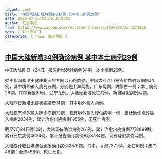 ```yaml
---
layout: post
title: "中国大陆新增34例确诊病例 其中本土病例29例"
date: 2020-07-25T03:30:25.070Z
author: 联合早报
from: https://www.zaobao.com/realtime/china/story20200725-1071865
tags: [ 联合早报 ]
categories: [ news, 联合早报 ]
---
```

<!--1595672520000-->
[中国大陆新增34例确诊病例 其中本土病例29例](https://www.zaobao.com/realtime/china/story20200725-1071865)
------

<div>
<p>中国大陆昨日（24日）报告新增确诊病例34例，本土病例29例。</p><p>据中国国家卫生健康委员会官网公布的数据，中国大陆昨日报告新增确诊病例34例，其中境外输入病例五例，分别是上海两例，广东两例，内蒙古一例；本土病例29例，其中新疆20例，辽宁九例。大陆无新增死亡病例，新增疑似病例两例。</p><p>大陆昨日新增无症状感染者74例，其中境外输入两例。</p><section id="imu"><div id="dfp-ad-imu1-wrapper" class="dfp-tag-wrapper"><div id="dfp-ad-imu1" class="dfp-tag-wrapper"></div></div></section><p>大陆现有境外输入确诊病例79例，现有境外输入疑似病例一例，累计确诊境外输入病例2034例，累计治愈出院病例1955例，无死亡病例。</p><p>截至7月24日晚12时，大陆现有确诊病例261例，累计治愈出院病例7万8889例，累计死亡病例4634例，累计报告确诊病例8万3784例，现有疑似病例两例。</p><p>大陆累计收到港澳台通报确诊病例2876例。其中，香港2372例，死亡16例；澳门46例；台湾458例，死亡七例。</p><div id="innity-in-post"></div><div id="dfp-ad-midarticlespecial-wrapper" class="dfp-tag-wrapper"><div id="dfp-ad-midarticlespecial" class="dfp-tag-wrapper"></div></div>
</div>
